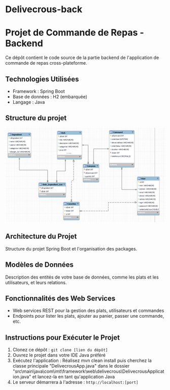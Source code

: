 # Delivecrous-back
# Projet de Commande de Repas - Backend

Ce dépôt contient le code source de la partie backend de l'application de commande de repas cross-plateforme.

## Technologies Utilisées
- Framework : Spring Boot
- Base de données : H2 (embarquée)
- Langage : Java

## Structure du projet
![Capture d'écran](architectureApp.PNG)

## Architecture du Projet
Structure du projet Spring Boot et l'organisation des packages.

## Modèles de Données
Description des entités de votre base de données, comme les plats et les utilisateurs, et leurs relations.

## Fonctionnalités des Web Services
- Web services REST pour la gestion des plats, utilisateurs et commandes
- Endpoints pour lister les plats, ajouter au panier, passer une commande, etc.

## Instructions pour Exécuter le Projet
1. Clonez ce dépôt : `git clone [lien du dépôt]`
2. Ouvrez le projet dans votre IDE Java préféré
3. Exécutez l'application : Réalisez mvn clean install puis cherchez la classe principale "DelivecrousApp.java" dans le dossier "src\main\java\com\imt\framework\web\delivecrous\DelivecrousApplication.java" et lancez-la en tant qu'application Java
4. Le serveur démarrera à l'adresse : `http://localhost:[port]`
